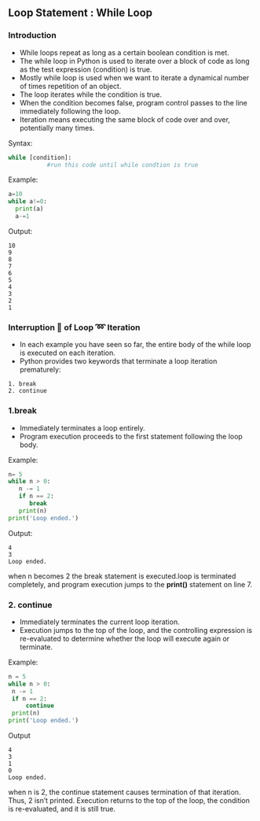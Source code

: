 ## Loop Statement : While Loop

### Introduction 

- While loops repeat as long as a certain boolean condition is met.
- The while loop in Python is used to iterate over a block of code as long as the test expression (condition) is true.
- Mostly while loop is used when we want to iterate a dynamical number of times repetition of an object.
- The loop iterates while the condition is true.
- When the condition becomes false, program control passes to the line immediately following the loop.
- Iteration means executing the same block of code over and over, potentially many times.

Syntax:
```python
while [condition]:
           #run this code until while condtion is true
```
Example:
```python
a=10
while a!=0:
  print(a)
  a-=1
```
Output:
```
10
9
8
7
6
5
4
3
2
1
```

### Interruption :traffic_light: of Loop :loop: Iteration
  - In each example you have seen so far, the entire body of the while loop is executed on each iteration. 
  - Python provides two keywords that terminate a loop iteration prematurely:
```
1. break
2. continue
```

### 1.break
- Immediately terminates a loop entirely. 
- Program execution proceeds to the first statement following the loop body.

Example:
```python
n= 5
while n > 0:
   n -= 1
   if n == 2:
      break
   print(n)
print('Loop ended.')
```

Output:
```
4
3
Loop ended.
```

when n becomes 2 the break statement is executed.loop is terminated completely, 
and program execution jumps to the **print()** statement on line 7.

### 2. continue
- Immediately terminates the current loop iteration. 
- Execution jumps to the top of the loop, and the controlling expression is re-evaluated to determine whether the loop will execute again or terminate.

Example:
```python
n = 5
while n > 0:
 n -= 1
 if n == 2:
     continue
 print(n)
print('Loop ended.')
```

Output
```
4
3
1
0
Loop ended.
```
when n is 2, the continue statement causes termination of that iteration. 
Thus, 2 isn’t printed.
Execution returns to the top of the loop, the condition is re-evaluated, and it is still true.

